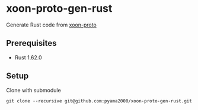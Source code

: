 # xoon-proto-gen-rust

Generate Rust code from [xoon-proto](https://github.com/pyama2000/xoon-proto)

## Prerequisites

- Rust 1.62.0

## Setup

Clone with submodule

```shell
git clone --recursive git@github.com:pyama2000/xoon-proto-gen-rust.git
```
